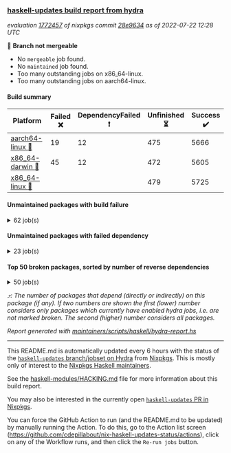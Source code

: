 ### [haskell-updates build report from hydra](https://hydra.nixos.org/jobset/nixpkgs/haskell-updates)
*evaluation [1772457](https://hydra.nixos.org/eval/1772457) of nixpkgs commit [28e9634](https://github.com/NixOS/nixpkgs/commits/28e9634a9dc5007266e668941b3f3a43dc044732) as of 2022-07-22 12:28 UTC*

:red_circle: **Branch not mergeable**
  * No `mergeable` job found.
  * No `maintained` job found.
  * Too many outstanding jobs on x86_64-linux.
  * Too many outstanding jobs on aarch64-linux.

#### Build summary

 | Platform | Failed :x: | DependencyFailed :heavy_exclamation_mark: | Unfinished :hourglass_flowing_sand: | Success :heavy_check_mark: | 
 | --- | --- | --- | --- | --- | 
 | [aarch64-linux :iphone:](https://hydra.nixos.org/eval/1772457?filter=.aarch64-linux) | 19 | 12 | 475 | 5666 | 
 | [x86_64-darwin :apple:](https://hydra.nixos.org/eval/1772457?filter=.x86_64-darwin) | 45 | 12 | 472 | 5605 | 
 | [x86_64-linux :penguin:](https://hydra.nixos.org/eval/1772457?filter=.x86_64-linux) |  |  | 479 | 5725 | 
#### Unmaintained packages with build failure
<details><summary>62 job(s) </summary>

- [ ] [[:iphone::heavy_check_mark:]](https://hydra.nixos.org/build/184533745) [[:apple::x:]](https://hydra.nixos.org/build/184523330) [[:penguin::heavy_check_mark:]](https://hydra.nixos.org/build/184525895) [haskellPackages.di-core](https://hydra.nixos.org/eval/1772457?filter=haskellPackages.di-core)  :arrow_heading_up: 8 | 11
- [ ] [[:iphone::x:]](https://hydra.nixos.org/build/184520142) [[:apple::heavy_check_mark:]](https://hydra.nixos.org/build/184517747) [[:penguin::heavy_check_mark:]](https://hydra.nixos.org/build/184521861) [haskellPackages.OrderedBits](https://hydra.nixos.org/eval/1772457?filter=haskellPackages.OrderedBits)  :arrow_heading_up: 5 | 36
- [ ] [[:iphone::heavy_check_mark:]](https://hydra.nixos.org/build/184520508) [[:apple::x:]](https://hydra.nixos.org/build/184517821) [[:penguin::heavy_check_mark:]](https://hydra.nixos.org/build/184525846) [haskellPackages.zip](https://hydra.nixos.org/eval/1772457?filter=haskellPackages.zip)  :arrow_heading_up: 5 | 11
- [ ] [[:iphone::x:]](https://hydra.nixos.org/build/184527223) [[:apple::heavy_check_mark:]](https://hydra.nixos.org/build/184530624) [[:penguin::heavy_check_mark:]](https://hydra.nixos.org/build/184531912) [haskellPackages.hw-json-simd](https://hydra.nixos.org/eval/1772457?filter=haskellPackages.hw-json-simd)  :arrow_heading_up: 2 | 8
- [ ] [[:iphone::x:]](https://hydra.nixos.org/build/184523418) [[:apple::heavy_check_mark:]](https://hydra.nixos.org/build/184522611) [[:penguin::heavy_check_mark:]](https://hydra.nixos.org/build/184526811) [haskellPackages.hw-simd](https://hydra.nixos.org/eval/1772457?filter=haskellPackages.hw-simd)  :arrow_heading_up: 2 | 8
- [ ] [[:iphone::x:]](https://hydra.nixos.org/build/184535218) [[:apple::heavy_check_mark:]](https://hydra.nixos.org/build/184521799) [[:penguin::heavy_check_mark:]](https://hydra.nixos.org/build/184536111) [haskellPackages.freetype2](https://hydra.nixos.org/eval/1772457?filter=haskellPackages.freetype2)  :arrow_heading_up: 1 | 8
- [ ] [[:iphone::x:]](https://hydra.nixos.org/build/184520983) [[:apple::heavy_check_mark:]](https://hydra.nixos.org/build/184526911) [[:penguin::heavy_check_mark:]](https://hydra.nixos.org/build/184534592) [haskellPackages.long-double](https://hydra.nixos.org/eval/1772457?filter=haskellPackages.long-double)  :arrow_heading_up: 1 | 2
- [ ] [[:iphone::x:]](https://hydra.nixos.org/build/184535658) [[:apple::x:]](https://hydra.nixos.org/build/184524859) [[:penguin::heavy_check_mark:]](https://hydra.nixos.org/build/184518152) [haskellPackages.easytensor](https://hydra.nixos.org/eval/1772457?filter=haskellPackages.easytensor)  :arrow_heading_up: 1 | 1
- [ ] [[:iphone::x:]](https://hydra.nixos.org/build/184527064) [[:apple::heavy_check_mark:]](https://hydra.nixos.org/build/184520065) [[:penguin::heavy_check_mark:]](https://hydra.nixos.org/build/184535245) [haskellPackages.nlopt-haskell](https://hydra.nixos.org/eval/1772457?filter=haskellPackages.nlopt-haskell)  :arrow_heading_up: 1 | 1
- [ ] [[:iphone::x:]](https://hydra.nixos.org/build/184520791) [[:apple::heavy_check_mark:]](https://hydra.nixos.org/build/184520035) [[:penguin::heavy_check_mark:]](https://hydra.nixos.org/build/184525837) [haskellPackages.swisstable](https://hydra.nixos.org/eval/1772457?filter=haskellPackages.swisstable)  :arrow_heading_up: 1 | 1
- [ ] [[:iphone::x:]](https://hydra.nixos.org/build/184530498) [[:apple::heavy_check_mark:]](https://hydra.nixos.org/build/184529627) [[:penguin::heavy_check_mark:]](https://hydra.nixos.org/build/184517810) [haskellPackages.unicode-properties](https://hydra.nixos.org/eval/1772457?filter=haskellPackages.unicode-properties)  :arrow_heading_up: 1 | 1
- [ ] [[:iphone::x:]](https://hydra.nixos.org/build/184529382) [[:apple::heavy_check_mark:]](https://hydra.nixos.org/build/184533091) [[:penguin::heavy_check_mark:]](https://hydra.nixos.org/build/184532999) [haskellPackages.flatparse](https://hydra.nixos.org/eval/1772457?filter=haskellPackages.flatparse)  :arrow_heading_up: 0 | 7
- [ ] [[:iphone::heavy_check_mark:]](https://hydra.nixos.org/build/184531753) [[:apple::x:]](https://hydra.nixos.org/build/184529285) [[:penguin::heavy_check_mark:]](https://hydra.nixos.org/build/184535384) [haskellPackages.PyF](https://hydra.nixos.org/eval/1772457?filter=haskellPackages.PyF)  :arrow_heading_up: 0 | 4
- [ ] [[:iphone::heavy_check_mark:]](https://hydra.nixos.org/build/184526463) [[:apple::x:]](https://hydra.nixos.org/build/184527023) [[:penguin::heavy_check_mark:]](https://hydra.nixos.org/build/184536697) [haskellPackages.hmidi](https://hydra.nixos.org/eval/1772457?filter=haskellPackages.hmidi)  :arrow_heading_up: 0 | 4
- [ ] [[:iphone::heavy_check_mark:]](https://hydra.nixos.org/build/184536795) [[:apple::x:]](https://hydra.nixos.org/build/184520017) [[:penguin::heavy_check_mark:]](https://hydra.nixos.org/build/184520746) [haskellPackages.posix-socket](https://hydra.nixos.org/eval/1772457?filter=haskellPackages.posix-socket)  :arrow_heading_up: 0 | 2
- [ ] [[:iphone::heavy_check_mark:]](https://hydra.nixos.org/build/184533916) [[:apple::x:]](https://hydra.nixos.org/build/184523994) [[:penguin::heavy_check_mark:]](https://hydra.nixos.org/build/184534723) [haskellPackages.hamid](https://hydra.nixos.org/eval/1772457?filter=haskellPackages.hamid)  :arrow_heading_up: 0 | 1
- [ ] [[:iphone::heavy_check_mark:]](https://hydra.nixos.org/build/184525066) [[:apple::x:]](https://hydra.nixos.org/build/184524742) [[:penguin::heavy_check_mark:]](https://hydra.nixos.org/build/184522115) [haskellPackages.hmatrix-morpheus](https://hydra.nixos.org/eval/1772457?filter=haskellPackages.hmatrix-morpheus)  :arrow_heading_up: 0 | 1
- [ ] [[:iphone::heavy_check_mark:]](https://hydra.nixos.org/build/184523006) [[:apple::x:]](https://hydra.nixos.org/build/184528416) [[:penguin::heavy_check_mark:]](https://hydra.nixos.org/build/184535495) [haskellPackages.huckleberry](https://hydra.nixos.org/eval/1772457?filter=haskellPackages.huckleberry)  :arrow_heading_up: 0 | 1
- [ ] [[:iphone::heavy_check_mark:]](https://hydra.nixos.org/build/184522410) [[:apple::x:]](https://hydra.nixos.org/build/184522125) [[:penguin::heavy_check_mark:]](https://hydra.nixos.org/build/184531242) [haskellPackages.openal-ffi](https://hydra.nixos.org/eval/1772457?filter=haskellPackages.openal-ffi)  :arrow_heading_up: 0 | 1
- [ ] [[:iphone::x:]](https://hydra.nixos.org/build/184521292) [[:apple::heavy_check_mark:]](https://hydra.nixos.org/build/184524400) [[:penguin::heavy_check_mark:]](https://hydra.nixos.org/build/184525263) [haskellPackages.picosat](https://hydra.nixos.org/eval/1772457?filter=haskellPackages.picosat)  :arrow_heading_up: 0 | 1
- [ ] [[:iphone::heavy_check_mark:]](https://hydra.nixos.org/build/184526493) [[:apple::x:]](https://hydra.nixos.org/build/184519127) [[:penguin::heavy_check_mark:]](https://hydra.nixos.org/build/184528507) [haskellPackages.select](https://hydra.nixos.org/eval/1772457?filter=haskellPackages.select)  :arrow_heading_up: 0 | 1
- [ ] [[:iphone::heavy_check_mark:]](https://hydra.nixos.org/build/184527909) [[:apple::x:]](https://hydra.nixos.org/build/184519864) [[:penguin::heavy_check_mark:]](https://hydra.nixos.org/build/184528259) [haskellPackages.sysinfo](https://hydra.nixos.org/eval/1772457?filter=haskellPackages.sysinfo)  :arrow_heading_up: 0 | 1
- [ ] [[:iphone::heavy_check_mark:]](https://hydra.nixos.org/build/184530526) [[:apple::x:]](https://hydra.nixos.org/build/184533089) [[:penguin::heavy_check_mark:]](https://hydra.nixos.org/build/184536207) [haskellPackages.FractalArt](https://hydra.nixos.org/eval/1772457?filter=haskellPackages.FractalArt) 
- [ ] [[:iphone::x:]](https://hydra.nixos.org/build/184525037) [[:apple::heavy_check_mark:]](https://hydra.nixos.org/build/184528211) [[:penguin::heavy_check_mark:]](https://hydra.nixos.org/build/184521784) [haskellPackages.HsASA](https://hydra.nixos.org/eval/1772457?filter=haskellPackages.HsASA) 
- [ ] [[:iphone::heavy_check_mark:]](https://hydra.nixos.org/build/184524347) [[:apple::x:]](https://hydra.nixos.org/build/184517908) [[:penguin::heavy_check_mark:]](https://hydra.nixos.org/build/184522627) [haskellPackages.chiphunk](https://hydra.nixos.org/eval/1772457?filter=haskellPackages.chiphunk) 
- [ ] [[:iphone::x:]](https://hydra.nixos.org/build/184520594) [[:apple::heavy_check_mark:]](https://hydra.nixos.org/build/184531984) [[:penguin::heavy_check_mark:]](https://hydra.nixos.org/build/184531185) [haskellPackages.comfort-fftw](https://hydra.nixos.org/eval/1772457?filter=haskellPackages.comfort-fftw) 
- [ ] [[:iphone::heavy_check_mark:]](https://hydra.nixos.org/build/184519552) [[:apple::x:]](https://hydra.nixos.org/build/184534865) [[:penguin::heavy_check_mark:]](https://hydra.nixos.org/build/184534271) [haskellPackages.diskhash](https://hydra.nixos.org/eval/1772457?filter=haskellPackages.diskhash) 
- [ ] [[:iphone::heavy_check_mark:]](https://hydra.nixos.org/build/184529758) [[:apple::x:]](https://hydra.nixos.org/build/184534759) [[:penguin::heavy_check_mark:]](https://hydra.nixos.org/build/184535503) [haskellPackages.fudgets](https://hydra.nixos.org/eval/1772457?filter=haskellPackages.fudgets) 
- [ ] [[:iphone::heavy_check_mark:]](https://hydra.nixos.org/build/184529230) [[:apple::x:]](https://hydra.nixos.org/build/184531888) [[:penguin::heavy_check_mark:]](https://hydra.nixos.org/build/184521765) [haskellPackages.gerrit](https://hydra.nixos.org/eval/1772457?filter=haskellPackages.gerrit) 
- [ ] [[:iphone::heavy_check_mark:]](https://hydra.nixos.org/build/184524077) [[:apple::x:]](https://hydra.nixos.org/build/184525167) [[:penguin::heavy_check_mark:]](https://hydra.nixos.org/build/184527915) [haskellPackages.ghc-gc-hook](https://hydra.nixos.org/eval/1772457?filter=haskellPackages.ghc-gc-hook) 
- [ ] [[:iphone::x:]](https://hydra.nixos.org/build/184518092) [[:penguin::heavy_check_mark:]](https://hydra.nixos.org/build/184534398) [haskellPackages.gnome-keyring](https://hydra.nixos.org/eval/1772457?filter=haskellPackages.gnome-keyring) 
- [ ] [[:apple::x:]](https://hydra.nixos.org/build/184527085) [haskellPackages.gtk-mac-integration](https://hydra.nixos.org/eval/1772457?filter=haskellPackages.gtk-mac-integration) 
- [ ] [[:iphone::heavy_check_mark:]](https://hydra.nixos.org/build/184529980) [[:apple::x:]](https://hydra.nixos.org/build/184529366) [[:penguin::heavy_check_mark:]](https://hydra.nixos.org/build/184518402) [haskellPackages.gtk-traymanager](https://hydra.nixos.org/eval/1772457?filter=haskellPackages.gtk-traymanager) 
- [ ] [[:apple::x:]](https://hydra.nixos.org/build/184523845) [haskellPackages.gtk3-mac-integration](https://hydra.nixos.org/eval/1772457?filter=haskellPackages.gtk3-mac-integration) 
- [ ] [[:iphone::heavy_check_mark:]](https://hydra.nixos.org/build/184523214) [[:apple::x:]](https://hydra.nixos.org/build/184522521) [[:penguin::heavy_check_mark:]](https://hydra.nixos.org/build/184520671) [haskellPackages.hid](https://hydra.nixos.org/eval/1772457?filter=haskellPackages.hid) 
- [ ] [[:iphone::heavy_check_mark:]](https://hydra.nixos.org/build/184534355) [[:apple::x:]](https://hydra.nixos.org/build/184529070) [[:penguin::heavy_check_mark:]](https://hydra.nixos.org/build/184534902) [haskellPackages.hinotify-conduit](https://hydra.nixos.org/eval/1772457?filter=haskellPackages.hinotify-conduit) 
- [ ] [[:iphone::heavy_check_mark:]](https://hydra.nixos.org/build/184535586) [[:apple::x:]](https://hydra.nixos.org/build/184525054) [[:penguin::heavy_check_mark:]](https://hydra.nixos.org/build/184530645) [haskellPackages.hsshellscript](https://hydra.nixos.org/eval/1772457?filter=haskellPackages.hsshellscript) 
- [ ] [[:iphone::heavy_check_mark:]](https://hydra.nixos.org/build/184520050) [[:apple::x:]](https://hydra.nixos.org/build/184528939) [[:penguin::heavy_check_mark:]](https://hydra.nixos.org/build/184532014) [haskellPackages.hssourceinfo](https://hydra.nixos.org/eval/1772457?filter=haskellPackages.hssourceinfo) 
- [ ] [[:iphone::heavy_check_mark:]](https://hydra.nixos.org/build/184532059) [[:apple::x:]](https://hydra.nixos.org/build/184523761) [[:penguin::heavy_check_mark:]](https://hydra.nixos.org/build/184518478) [haskellPackages.interprocess](https://hydra.nixos.org/eval/1772457?filter=haskellPackages.interprocess) 
- [ ] [[:iphone::heavy_check_mark:]](https://hydra.nixos.org/build/184535422) [[:apple::x:]](https://hydra.nixos.org/build/184523190) [[:penguin::heavy_check_mark:]](https://hydra.nixos.org/build/184534635) [haskellPackages.ipcvar](https://hydra.nixos.org/eval/1772457?filter=haskellPackages.ipcvar) 
- [ ] [[:iphone::x:]](https://hydra.nixos.org/build/184530299) [[:apple::heavy_check_mark:]](https://hydra.nixos.org/build/184534572) [[:penguin::heavy_check_mark:]](https://hydra.nixos.org/build/184530403) [haskellPackages.jammittools](https://hydra.nixos.org/eval/1772457?filter=haskellPackages.jammittools) 
- [ ] [[:apple::x:]](https://hydra.nixos.org/build/184528755) [haskellPackages.kqueue](https://hydra.nixos.org/eval/1772457?filter=haskellPackages.kqueue) 
- [ ] [[:iphone::heavy_check_mark:]](https://hydra.nixos.org/build/184525385) [[:apple::x:]](https://hydra.nixos.org/build/184529277) [[:penguin::heavy_check_mark:]](https://hydra.nixos.org/build/184536532) [haskellPackages.linux-framebuffer](https://hydra.nixos.org/eval/1772457?filter=haskellPackages.linux-framebuffer) 
- [ ] [[:iphone::heavy_check_mark:]](https://hydra.nixos.org/build/184527703) [[:apple::x:]](https://hydra.nixos.org/build/184525760) [[:penguin::heavy_check_mark:]](https://hydra.nixos.org/build/184528641) [haskellPackages.mediawiki2latex](https://hydra.nixos.org/eval/1772457?filter=haskellPackages.mediawiki2latex) 
- [ ] [[:iphone::heavy_check_mark:]](https://hydra.nixos.org/build/184530854) [[:apple::x:]](https://hydra.nixos.org/build/184531427) [[:penguin::heavy_check_mark:]](https://hydra.nixos.org/build/184518055) [haskellPackages.memfd](https://hydra.nixos.org/eval/1772457?filter=haskellPackages.memfd) 
- [ ] [[:iphone::heavy_check_mark:]](https://hydra.nixos.org/build/184524879) [[:apple::x:]](https://hydra.nixos.org/build/184526652) [[:penguin::heavy_check_mark:]](https://hydra.nixos.org/build/184526003) [haskellPackages.mercury-api](https://hydra.nixos.org/eval/1772457?filter=haskellPackages.mercury-api) 
- [ ] [[:iphone::heavy_check_mark:]](https://hydra.nixos.org/build/184518065) [[:apple::x:]](https://hydra.nixos.org/build/184526984) [[:penguin::heavy_check_mark:]](https://hydra.nixos.org/build/184518350) [haskellPackages.nano-cryptr](https://hydra.nixos.org/eval/1772457?filter=haskellPackages.nano-cryptr) 
- [ ] [[:iphone::heavy_check_mark:]](https://hydra.nixos.org/build/184533650) [[:apple::x:]](https://hydra.nixos.org/build/184525129) [[:penguin::heavy_check_mark:]](https://hydra.nixos.org/build/184520759) [haskellPackages.ping-wrapper](https://hydra.nixos.org/eval/1772457?filter=haskellPackages.ping-wrapper) 
- [ ] [[:iphone::heavy_check_mark:]](https://hydra.nixos.org/build/184535488) [[:apple::x:]](https://hydra.nixos.org/build/184535546) [[:penguin::heavy_check_mark:]](https://hydra.nixos.org/build/184532415) [haskellPackages.posix-timer](https://hydra.nixos.org/eval/1772457?filter=haskellPackages.posix-timer) 
- [ ] [[:iphone::heavy_check_mark:]](https://hydra.nixos.org/build/184520655) [[:apple::x:]](https://hydra.nixos.org/build/184532504) [[:penguin::heavy_check_mark:]](https://hydra.nixos.org/build/184522191) [haskellPackages.pthread](https://hydra.nixos.org/eval/1772457?filter=haskellPackages.pthread) 
- [ ] [[:iphone::x:]](https://hydra.nixos.org/build/184522922) [[:apple::heavy_check_mark:]](https://hydra.nixos.org/build/184532702) [[:penguin::heavy_check_mark:]](https://hydra.nixos.org/build/184530166) [haskellPackages.risc386](https://hydra.nixos.org/eval/1772457?filter=haskellPackages.risc386) 
- [ ] [[:iphone::heavy_check_mark:]](https://hydra.nixos.org/build/184527238) [[:apple::x:]](https://hydra.nixos.org/build/184534038) [[:penguin::heavy_check_mark:]](https://hydra.nixos.org/build/184524225) [haskellPackages.sfml-audio](https://hydra.nixos.org/eval/1772457?filter=haskellPackages.sfml-audio) 
- [ ] [[:iphone::heavy_check_mark:]](https://hydra.nixos.org/build/184525803) [[:apple::x:]](https://hydra.nixos.org/build/184521262) [[:penguin::heavy_check_mark:]](https://hydra.nixos.org/build/184527151) [haskellPackages.shared-memory](https://hydra.nixos.org/eval/1772457?filter=haskellPackages.shared-memory) 
- [ ] [[:iphone::heavy_check_mark:]](https://hydra.nixos.org/build/184534156) [[:apple::x:]](https://hydra.nixos.org/build/184525254) [[:penguin::heavy_check_mark:]](https://hydra.nixos.org/build/184534328) [haskellPackages.skews](https://hydra.nixos.org/eval/1772457?filter=haskellPackages.skews) 
- [ ] [[:iphone::x:]](https://hydra.nixos.org/build/184521760) [[:apple::x:]](https://hydra.nixos.org/build/184527336) [[:penguin::heavy_check_mark:]](https://hydra.nixos.org/build/184529119) [haskellPackages.slugify](https://hydra.nixos.org/eval/1772457?filter=haskellPackages.slugify) 
- [ ] [[:iphone::heavy_check_mark:]](https://hydra.nixos.org/build/184519012) [[:apple::x:]](https://hydra.nixos.org/build/184531416) [[:penguin::heavy_check_mark:]](https://hydra.nixos.org/build/184528532) [haskellPackages.tailfile-hinotify](https://hydra.nixos.org/eval/1772457?filter=haskellPackages.tailfile-hinotify) 
- [ ] [[:iphone::x:]](https://hydra.nixos.org/build/184531197) [[:apple::heavy_check_mark:]](https://hydra.nixos.org/build/184534864) [[:penguin::heavy_check_mark:]](https://hydra.nixos.org/build/184526408) [haskellPackages.wiringPi](https://hydra.nixos.org/eval/1772457?filter=haskellPackages.wiringPi) 
- [ ] [[:iphone::x:]](https://hydra.nixos.org/build/184527192) [[:apple::heavy_check_mark:]](https://hydra.nixos.org/build/184531680) [[:penguin::heavy_check_mark:]](https://hydra.nixos.org/build/184523416) [haskellPackages.x86-64bit](https://hydra.nixos.org/eval/1772457?filter=haskellPackages.x86-64bit) 
- [ ] [[:iphone::heavy_check_mark:]](https://hydra.nixos.org/build/184531459) [[:apple::x:]](https://hydra.nixos.org/build/184532712) [[:penguin::heavy_check_mark:]](https://hydra.nixos.org/build/184517882) [haskellPackages.xmonad-utils](https://hydra.nixos.org/eval/1772457?filter=haskellPackages.xmonad-utils) 
- [ ] [[:iphone::heavy_check_mark:]](https://hydra.nixos.org/build/184522751) [[:apple::x:]](https://hydra.nixos.org/build/184527292) [[:penguin::heavy_check_mark:]](https://hydra.nixos.org/build/184533651) [haskellPackages.yoga](https://hydra.nixos.org/eval/1772457?filter=haskellPackages.yoga) 
- [ ] [[:iphone::heavy_check_mark:]](https://hydra.nixos.org/build/184530633) [[:apple::x:]](https://hydra.nixos.org/build/184536369) [[:penguin::heavy_check_mark:]](https://hydra.nixos.org/build/184530896) [haskellPackages.zot](https://hydra.nixos.org/eval/1772457?filter=haskellPackages.zot) 
- [ ] [[:iphone::heavy_check_mark:]](https://hydra.nixos.org/build/184525620) [[:apple::x:]](https://hydra.nixos.org/build/184525778) [[:penguin::heavy_check_mark:]](https://hydra.nixos.org/build/184536251) [haskellPackages.zxcvbn-c](https://hydra.nixos.org/eval/1772457?filter=haskellPackages.zxcvbn-c) 
</details>

#### Unmaintained packages with failed dependency
<details><summary>23 job(s) </summary>

- [ ] [[:iphone::heavy_check_mark:]](https://hydra.nixos.org/build/184517338) [[:apple::heavy_exclamation_mark:]](https://hydra.nixos.org/build/184521184) [[:penguin::heavy_check_mark:]](https://hydra.nixos.org/build/184534704) [haskellPackages.di-handle](https://hydra.nixos.org/eval/1772457?filter=haskellPackages.di-handle)  :arrow_heading_up: 6 | 9
- [ ] [[:iphone::heavy_check_mark:]](https://hydra.nixos.org/build/184531388) [[:apple::heavy_exclamation_mark:]](https://hydra.nixos.org/build/184518811) [[:penguin::heavy_check_mark:]](https://hydra.nixos.org/build/184535748) [haskellPackages.di-monad](https://hydra.nixos.org/eval/1772457?filter=haskellPackages.di-monad)  :arrow_heading_up: 6 | 9
- [ ] [[:iphone::heavy_check_mark:]](https://hydra.nixos.org/build/184521757) [[:apple::heavy_exclamation_mark:]](https://hydra.nixos.org/build/184532478) [[:penguin::heavy_check_mark:]](https://hydra.nixos.org/build/184522886) [haskellPackages.di-df1](https://hydra.nixos.org/eval/1772457?filter=haskellPackages.di-df1)  :arrow_heading_up: 5 | 8
- [ ] [[:iphone::heavy_check_mark:]](https://hydra.nixos.org/build/184521022) [[:apple::heavy_exclamation_mark:]](https://hydra.nixos.org/build/184533861) [[:penguin::heavy_check_mark:]](https://hydra.nixos.org/build/184530746) [haskellPackages.xlsx](https://hydra.nixos.org/eval/1772457?filter=haskellPackages.xlsx)  :arrow_heading_up: 4 | 6
- [ ] [[:iphone::heavy_check_mark:]](https://hydra.nixos.org/build/184530556) [[:apple::heavy_exclamation_mark:]](https://hydra.nixos.org/build/184519077) [[:penguin::heavy_check_mark:]](https://hydra.nixos.org/build/184519310) [haskellPackages.di-polysemy](https://hydra.nixos.org/eval/1772457?filter=haskellPackages.di-polysemy)  :arrow_heading_up: 1 | 4
- [ ] [[:iphone::heavy_check_mark:]](https://hydra.nixos.org/build/184527923) [[:apple::heavy_exclamation_mark:]](https://hydra.nixos.org/build/184531122) [[:penguin::heavy_check_mark:]](https://hydra.nixos.org/build/184529496) [haskellPackages.wss-client](https://hydra.nixos.org/eval/1772457?filter=haskellPackages.wss-client)  :arrow_heading_up: 1 | 1
- [ ] [[:iphone::heavy_exclamation_mark:]](https://hydra.nixos.org/build/184517913) [[:apple::heavy_check_mark:]](https://hydra.nixos.org/build/184524159) [[:penguin::heavy_check_mark:]](https://hydra.nixos.org/build/184530329) [haskellPackages.hw-json-standard-cursor](https://hydra.nixos.org/eval/1772457?filter=haskellPackages.hw-json-standard-cursor)  :arrow_heading_up: 0 | 6
- [ ] [[:iphone::heavy_exclamation_mark:]](https://hydra.nixos.org/build/184520985) [[:apple::heavy_check_mark:]](https://hydra.nixos.org/build/184517425) [[:penguin::heavy_check_mark:]](https://hydra.nixos.org/build/184532193) [haskellPackages.hw-json-simple-cursor](https://hydra.nixos.org/eval/1772457?filter=haskellPackages.hw-json-simple-cursor)  :arrow_heading_up: 0 | 4
- [ ] [[:iphone::heavy_check_mark:]](https://hydra.nixos.org/build/184524001) [[:apple::heavy_exclamation_mark:]](https://hydra.nixos.org/build/184527704) [[:penguin::heavy_check_mark:]](https://hydra.nixos.org/build/184521981) [haskellPackages.di](https://hydra.nixos.org/eval/1772457?filter=haskellPackages.di)  :arrow_heading_up: 0 | 2
- [ ] [[:iphone::heavy_exclamation_mark:]](https://hydra.nixos.org/build/184520608) [[:apple::heavy_check_mark:]](https://hydra.nixos.org/build/184524345) [[:penguin::heavy_check_mark:]](https://hydra.nixos.org/build/184525855) [haskellPackages.align-audio](https://hydra.nixos.org/eval/1772457?filter=haskellPackages.align-audio) 
- [ ] [[:iphone::heavy_exclamation_mark:]](https://hydra.nixos.org/build/184524589) [[:apple::heavy_exclamation_mark:]](https://hydra.nixos.org/build/184527982) [[:penguin::heavy_check_mark:]](https://hydra.nixos.org/build/184524706) [haskellPackages.easytensor-vulkan](https://hydra.nixos.org/eval/1772457?filter=haskellPackages.easytensor-vulkan) 
- [ ] [[:iphone::heavy_exclamation_mark:]](https://hydra.nixos.org/build/184518098) [[:apple::heavy_check_mark:]](https://hydra.nixos.org/build/184528482) [[:penguin::heavy_check_mark:]](https://hydra.nixos.org/build/184532807) [haskellPackages.harfbuzz-pure](https://hydra.nixos.org/eval/1772457?filter=haskellPackages.harfbuzz-pure) 
- [ ] [[:iphone::heavy_exclamation_mark:]](https://hydra.nixos.org/build/184535066) [[:apple::heavy_check_mark:]](https://hydra.nixos.org/build/184525511) [[:penguin::heavy_check_mark:]](https://hydra.nixos.org/build/184531857) [haskellPackages.hmatrix-nlopt](https://hydra.nixos.org/eval/1772457?filter=haskellPackages.hmatrix-nlopt) 
- [ ] [[:iphone::heavy_exclamation_mark:]](https://hydra.nixos.org/build/184520669) [[:apple::heavy_check_mark:]](https://hydra.nixos.org/build/184526629) [[:penguin::heavy_check_mark:]](https://hydra.nixos.org/build/184524740) [haskellPackages.hs-swisstable-hashtables-class](https://hydra.nixos.org/eval/1772457?filter=haskellPackages.hs-swisstable-hashtables-class) 
- [ ] [[:iphone::heavy_exclamation_mark:]](https://hydra.nixos.org/build/184530447) [[:apple::heavy_check_mark:]](https://hydra.nixos.org/build/184518873) [[:penguin::heavy_check_mark:]](https://hydra.nixos.org/build/184535536) [haskellPackages.hw-simd-cli](https://hydra.nixos.org/eval/1772457?filter=haskellPackages.hw-simd-cli) 
- [ ] [[:iphone::heavy_exclamation_mark:]](https://hydra.nixos.org/build/184528557) [[:apple::heavy_check_mark:]](https://hydra.nixos.org/build/184520139) [[:penguin::heavy_check_mark:]](https://hydra.nixos.org/build/184521761) [haskellPackages.kmn-programming](https://hydra.nixos.org/eval/1772457?filter=haskellPackages.kmn-programming) 
- [ ] [[:iphone::heavy_check_mark:]](https://hydra.nixos.org/build/184531173) [[:apple::heavy_exclamation_mark:]](https://hydra.nixos.org/build/184526479) [[:penguin::heavy_check_mark:]](https://hydra.nixos.org/build/184531145) [haskellPackages.network-messagepack-rpc-websocket](https://hydra.nixos.org/eval/1772457?filter=haskellPackages.network-messagepack-rpc-websocket) 
- [ ] [[:iphone::heavy_check_mark:]](https://hydra.nixos.org/build/184535823) [[:apple::heavy_exclamation_mark:]](https://hydra.nixos.org/build/184524659) [[:penguin::heavy_check_mark:]](https://hydra.nixos.org/build/184522298) [haskellPackages.polysemy-log-di](https://hydra.nixos.org/eval/1772457?filter=haskellPackages.polysemy-log-di) 
- [ ] [[:iphone::heavy_exclamation_mark:]](https://hydra.nixos.org/build/184525634) [[:apple::heavy_check_mark:]](https://hydra.nixos.org/build/184526683) [[:penguin::heavy_check_mark:]](https://hydra.nixos.org/build/184530406) [haskellPackages.rounded-hw](https://hydra.nixos.org/eval/1772457?filter=haskellPackages.rounded-hw) 
- [ ] [[:iphone::heavy_exclamation_mark:]](https://hydra.nixos.org/build/184518116) [[:apple::heavy_check_mark:]](https://hydra.nixos.org/build/184526681) [[:penguin::heavy_check_mark:]](https://hydra.nixos.org/build/184520339) [haskellPackages.sound-collage](https://hydra.nixos.org/eval/1772457?filter=haskellPackages.sound-collage) 
- [ ] [[:iphone::heavy_exclamation_mark:]](https://hydra.nixos.org/build/184533837) [[:apple::heavy_check_mark:]](https://hydra.nixos.org/build/184518569) [[:penguin::heavy_check_mark:]](https://hydra.nixos.org/build/184533381) [haskellPackages.unicode-names](https://hydra.nixos.org/eval/1772457?filter=haskellPackages.unicode-names) 
- [ ] [[:iphone::heavy_check_mark:]](https://hydra.nixos.org/build/184522177) [[:apple::heavy_exclamation_mark:]](https://hydra.nixos.org/build/184525784) [[:penguin::heavy_check_mark:]](https://hydra.nixos.org/build/184536397) [haskellPackages.xbattbar](https://hydra.nixos.org/eval/1772457?filter=haskellPackages.xbattbar) 
- [ ] [[:iphone::heavy_check_mark:]](https://hydra.nixos.org/build/184528723) [[:apple::heavy_exclamation_mark:]](https://hydra.nixos.org/build/184523252) [[:penguin::heavy_check_mark:]](https://hydra.nixos.org/build/184523877) [haskellPackages.xlsx-tabular](https://hydra.nixos.org/eval/1772457?filter=haskellPackages.xlsx-tabular) 
</details>

#### Top 50 broken packages, sorted by number of reverse dependencies
<details><summary>50 job(s) </summary>

[amazonka-core](https://packdeps.haskellers.com/reverse/amazonka-core) :arrow_heading_up: 185  
[gogol-core](https://packdeps.haskellers.com/reverse/gogol-core) :arrow_heading_up: 184  
[haskell98](https://packdeps.haskellers.com/reverse/haskell98) :arrow_heading_up: 153  
[enumerator](https://packdeps.haskellers.com/reverse/enumerator) :arrow_heading_up: 56  
[util](https://packdeps.haskellers.com/reverse/util) :arrow_heading_up: 49  
[derive](https://packdeps.haskellers.com/reverse/derive) :arrow_heading_up: 48  
[amazonka](https://packdeps.haskellers.com/reverse/amazonka) :arrow_heading_up: 43  
[accelerate](https://packdeps.haskellers.com/reverse/accelerate) :arrow_heading_up: 42  
[parseargs](https://packdeps.haskellers.com/reverse/parseargs) :arrow_heading_up: 42  
[syb-with-class](https://packdeps.haskellers.com/reverse/syb-with-class) :arrow_heading_up: 42  
[MonadCatchIO-transformers](https://packdeps.haskellers.com/reverse/MonadCatchIO-transformers) :arrow_heading_up: 41  
[data-lens](https://packdeps.haskellers.com/reverse/data-lens) :arrow_heading_up: 33  
[rank1dynamic](https://packdeps.haskellers.com/reverse/rank1dynamic) :arrow_heading_up: 33  
[distributed-static](https://packdeps.haskellers.com/reverse/distributed-static) :arrow_heading_up: 31  
[language-ecmascript](https://packdeps.haskellers.com/reverse/language-ecmascript) :arrow_heading_up: 31  
[distributed-process](https://packdeps.haskellers.com/reverse/distributed-process) :arrow_heading_up: 30  
[ip](https://packdeps.haskellers.com/reverse/ip) :arrow_heading_up: 29  
[iteratee](https://packdeps.haskellers.com/reverse/iteratee) :arrow_heading_up: 29  
[jmacro](https://packdeps.haskellers.com/reverse/jmacro) :arrow_heading_up: 29  
[text-format](https://packdeps.haskellers.com/reverse/text-format) :arrow_heading_up: 28  
[mmsyn3](https://packdeps.haskellers.com/reverse/mmsyn3) :arrow_heading_up: 27  
[autodocodec-yaml](https://packdeps.haskellers.com/reverse/autodocodec-yaml) :arrow_heading_up: 26  
[crypto-numbers](https://packdeps.haskellers.com/reverse/crypto-numbers) :arrow_heading_up: 25  
[either-unwrap](https://packdeps.haskellers.com/reverse/either-unwrap) :arrow_heading_up: 25  
[web-routes-th](https://packdeps.haskellers.com/reverse/web-routes-th) :arrow_heading_up: 24  
[ixset-typed](https://packdeps.haskellers.com/reverse/ixset-typed) :arrow_heading_up: 23  
[sydtest](https://packdeps.haskellers.com/reverse/sydtest) :arrow_heading_up: 23  
[crypto-pubkey](https://packdeps.haskellers.com/reverse/crypto-pubkey) :arrow_heading_up: 22  
[haskelldb](https://packdeps.haskellers.com/reverse/haskelldb) :arrow_heading_up: 22  
[wxdirect](https://packdeps.haskellers.com/reverse/wxdirect) :arrow_heading_up: 22  
[alg](https://packdeps.haskellers.com/reverse/alg) :arrow_heading_up: 21  
[amazonka-s3](https://packdeps.haskellers.com/reverse/amazonka-s3) :arrow_heading_up: 21  
[mmsyn2](https://packdeps.haskellers.com/reverse/mmsyn2) :arrow_heading_up: 21  
[userid](https://packdeps.haskellers.com/reverse/userid) :arrow_heading_up: 21  
[wxc](https://packdeps.haskellers.com/reverse/wxc) :arrow_heading_up: 21  
[biocore](https://packdeps.haskellers.com/reverse/biocore) :arrow_heading_up: 20  
[subG](https://packdeps.haskellers.com/reverse/subG) :arrow_heading_up: 20  
[wxcore](https://packdeps.haskellers.com/reverse/wxcore) :arrow_heading_up: 20  
[attoparsec-enumerator](https://packdeps.haskellers.com/reverse/attoparsec-enumerator) :arrow_heading_up: 19  
[bytestring-show](https://packdeps.haskellers.com/reverse/bytestring-show) :arrow_heading_up: 19  
[fay](https://packdeps.haskellers.com/reverse/fay) :arrow_heading_up: 19  
[harp](https://packdeps.haskellers.com/reverse/harp) :arrow_heading_up: 19  
[hsx2hs](https://packdeps.haskellers.com/reverse/hsx2hs) :arrow_heading_up: 19  
[ixset](https://packdeps.haskellers.com/reverse/ixset) :arrow_heading_up: 19  
[wx](https://packdeps.haskellers.com/reverse/wx) :arrow_heading_up: 19  
[asn1-data](https://packdeps.haskellers.com/reverse/asn1-data) :arrow_heading_up: 18  
[dbus-core](https://packdeps.haskellers.com/reverse/dbus-core) :arrow_heading_up: 18  
[gtksourceview2](https://packdeps.haskellers.com/reverse/gtksourceview2) :arrow_heading_up: 18  
[ukrainian-phonetics-basic](https://packdeps.haskellers.com/reverse/ukrainian-phonetics-basic) :arrow_heading_up: 18  
[HGamer3D-Data](https://packdeps.haskellers.com/reverse/HGamer3D-Data) :arrow_heading_up: 17  
</details>


*:arrow_heading_up:: The number of packages that depend (directly or indirectly) on this package (if any). If two numbers are shown the first (lower) number considers only packages which currently have enabled hydra jobs, i.e. are not marked broken. The second (higher) number considers all packages.*

*Report generated with [maintainers/scripts/haskell/hydra-report.hs](https://github.com/NixOS/nixpkgs/blob/haskell-updates/maintainers/scripts/haskell/hydra-report.sh)*


----------------------------------------------------------------------

This README.md is automatically updated every 6 hours with the status of the
[`haskell-updates` branch/jobset on Hydra](https://hydra.nixos.org/jobset/nixpkgs/haskell-updates)
from [Nixpkgs](https://github.com/NixOS/nixpkgs).  This is mostly only of
interest to the [Nixpkgs Haskell maintainers](https://github.com/orgs/NixOS/teams/haskell).

See the
[haskell-modules/HACKING.md](https://github.com/NixOS/nixpkgs/blob/haskell-updates/pkgs/development/haskell-modules/HACKING.md)
file for more information about this build report.

You may also be interested in the currently open
[`haskell-updates` PR in Nixpkgs](https://github.com/nixos/nixpkgs/pulls?q=is%3Apr+is%3Aopen+head%3Ahaskell-updates).

You can force the GitHub Action to run (and the README.md to be updated) by
manually running the Action.  To do this, go to the Action list screen
(https://github.com/cdepillabout/nix-haskell-updates-status/actions),
click on any of the Workflow runs, and then click the `Re-run jobs` button.
